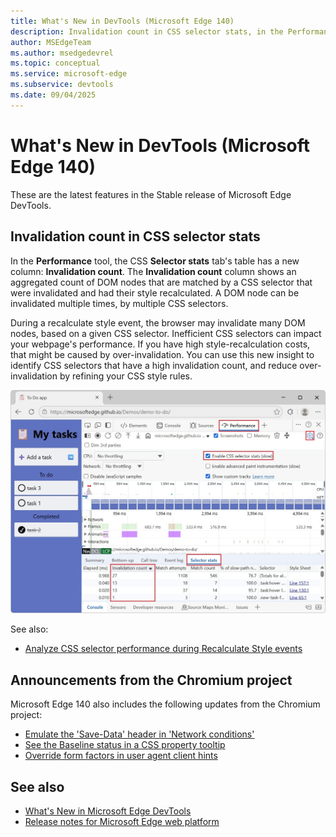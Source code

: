 ```yaml
---
title: What's New in DevTools (Microsoft Edge 140)
description: Invalidation count in CSS selector stats, in the Performance tool. Emulate the 'Save-Data' header in Network conditions. And more.  # key words before col 158
author: MSEdgeTeam
ms.author: msedgedevrel
ms.topic: conceptual
ms.service: microsoft-edge
ms.subservice: devtools
ms.date: 09/04/2025
---
```

# What's New in DevTools (Microsoft Edge 140)

These are the latest features in the Stable release of Microsoft Edge DevTools.


<!-- ====================================================================== -->
## Invalidation count in CSS selector stats

<!-- Subtitle: Identify expensive selectors with the new column in CSS selector stats (Performance tool) to reduce costly style recalculations. -->

In the **Performance** tool, the CSS **Selector stats** tab's table has a new column: **Invalidation count**.  The **Invalidation count** column shows an aggregated count of DOM nodes that are matched by a CSS selector that were invalidated and had their style recalculated.  A DOM node can be invalidated multiple times, by multiple CSS selectors.

During a recalculate style event, the browser may invalidate many DOM nodes, based on a given CSS selector.  Inefficient CSS selectors can impact your webpage's performance.  If you have high style-recalculation costs, that might be caused by over-invalidation.  You can use this new insight to identify CSS selectors that have a high invalidation count, and reduce over-invalidation by refining your CSS style rules.

![Invalidation count column in CSS Selector stats tab's table](./devtools-140-images/selector-stats-invalidations.jpg)

See also:
* [Analyze CSS selector performance during Recalculate Style events](../../../performance/selector-stats.md)


<!-- ====================================================================== -->
## Announcements from the Chromium project
<!-- https://developer.chrome.com/blog/new-in-devtools-140 -->

Microsoft Edge 140 also includes the following updates from the Chromium project:

* [Emulate the 'Save-Data' header in 'Network conditions'](https://developer.chrome.com/blog/new-in-devtools-140#save-data)
* [See the Baseline status in a CSS property tooltip](https://developer.chrome.com/blog/new-in-devtools-140#baseline-tooltip)
* [Override form factors in user agent client hints](https://developer.chrome.com/blog/new-in-devtools-140#form-factors)


<!-- ====================================================================== -->
## See also

* [What's New in Microsoft Edge DevTools](../../whats-new.md)
* [Release notes for Microsoft Edge web platform](../../../../web-platform/release-notes/index.md)
